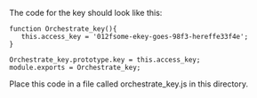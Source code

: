 The code for the key should look like this:

    function Orchestrate_key(){
       this.access_key = '012fsome-ekey-goes-98f3-hereffe33f4e';
    }

    Orchestrate_key.prototype.key = this.access_key;
    module.exports = Orchestrate_key;

Place this code in a file called orchestrate_key.js in this directory.